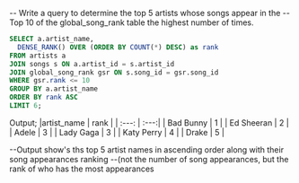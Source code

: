 -- Write a query to determine the top 5 artists whose songs appear in the 
-- Top 10 of the global_song_rank table the highest number of times.

```sql
SELECT a.artist_name,
  DENSE_RANK() OVER (ORDER BY COUNT(*) DESC) as rank
FROM artists a
JOIN songs s ON a.artist_id = s.artist_id
JOIN global_song_rank gsr ON s.song_id = gsr.song_id
WHERE gsr.rank <= 10
GROUP BY a.artist_name
ORDER BY rank ASC
LIMIT 6;
```

Output;
	|artist_name | rank |
	| :---:      | :---:| 
	| Bad Bunny  |   1  |
  	| Ed Sheeran |   2  |
	| Adele	     |	 3  |
	| Lady Gaga  |	 3  |
	| Katy Perry |	 4  |
        | Drake	     |	 5  |


--Output show's ths top 5 artist names in ascending order along with their song appearances ranking 
--(not the number of song appearances, but the rank of who has the most appearances
